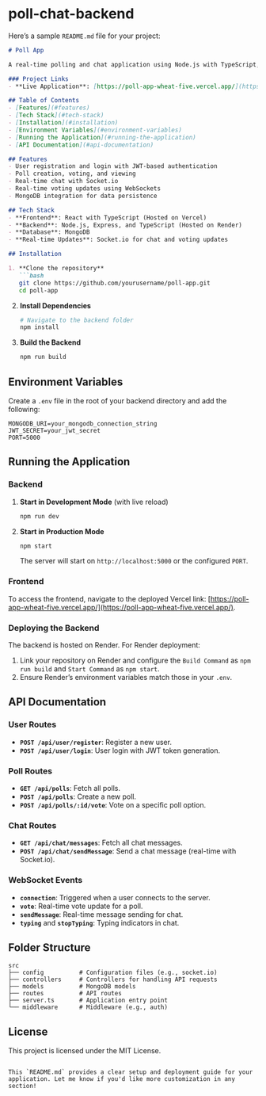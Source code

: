 # poll-chat-backend
Here’s a sample `README.md` file for your project:

```markdown
# Poll App

A real-time polling and chat application using Node.js with TypeScript, Express, MongoDB, and Socket.io. This application allows users to create polls, vote, and chat in real-time, with the backend hosted on Render and the frontend on Vercel.

### Project Links
- **Live Application**: [https://poll-app-wheat-five.vercel.app/](https://poll-app-wheat-five.vercel.app/)

## Table of Contents
- [Features](#features)
- [Tech Stack](#tech-stack)
- [Installation](#installation)
- [Environment Variables](#environment-variables)
- [Running the Application](#running-the-application)
- [API Documentation](#api-documentation)

## Features
- User registration and login with JWT-based authentication
- Poll creation, voting, and viewing
- Real-time chat with Socket.io
- Real-time voting updates using WebSockets
- MongoDB integration for data persistence

## Tech Stack
- **Frontend**: React with TypeScript (Hosted on Vercel)
- **Backend**: Node.js, Express, and TypeScript (Hosted on Render)
- **Database**: MongoDB
- **Real-time Updates**: Socket.io for chat and voting updates

## Installation

1. **Clone the repository**
   ```bash
   git clone https://github.com/yourusername/poll-app.git
   cd poll-app
   ```

2. **Install Dependencies**
   ```bash
   # Navigate to the backend folder
   npm install
   ```

3. **Build the Backend**
   ```bash
   npm run build
   ```

## Environment Variables

Create a `.env` file in the root of your backend directory and add the following:

```dotenv
MONGODB_URI=your_mongodb_connection_string
JWT_SECRET=your_jwt_secret
PORT=5000
```

## Running the Application

### Backend
1. **Start in Development Mode** (with live reload)
   ```bash
   npm run dev
   ```

2. **Start in Production Mode**
   ```bash
   npm start
   ```

   The server will start on `http://localhost:5000` or the configured `PORT`.

### Frontend
To access the frontend, navigate to the deployed Vercel link: [https://poll-app-wheat-five.vercel.app/](https://poll-app-wheat-five.vercel.app/).

### Deploying the Backend
The backend is hosted on Render. For Render deployment:
1. Link your repository on Render and configure the `Build Command` as `npm run build` and `Start Command` as `npm start`.
2. Ensure Render’s environment variables match those in your `.env`.

## API Documentation

### User Routes
- **`POST /api/user/register`**: Register a new user.
- **`POST /api/user/login`**: User login with JWT token generation.

### Poll Routes
- **`GET /api/polls`**: Fetch all polls.
- **`POST /api/polls`**: Create a new poll.
- **`POST /api/polls/:id/vote`**: Vote on a specific poll option.

### Chat Routes
- **`GET /api/chat/messages`**: Fetch all chat messages.
- **`POST /api/chat/sendMessage`**: Send a chat message (real-time with Socket.io).

### WebSocket Events
- **`connection`**: Triggered when a user connects to the server.
- **`vote`**: Real-time vote update for a poll.
- **`sendMessage`**: Real-time message sending for chat.
- **`typing`** and **`stopTyping`**: Typing indicators in chat.

## Folder Structure
```
src
├── config          # Configuration files (e.g., socket.io)
├── controllers     # Controllers for handling API requests
├── models          # MongoDB models
├── routes          # API routes
├── server.ts       # Application entry point
└── middleware      # Middleware (e.g., auth)
```

## License
This project is licensed under the MIT License.
```

This `README.md` provides a clear setup and deployment guide for your application. Let me know if you'd like more customization in any section!




   

